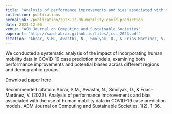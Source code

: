 ```yaml
---
title: "Analysis of performance improvements and bias associated with the use of human mobility data in covid-19 case prediction models"
collection: publications
permalink: /publication/2023-12-06-mobility-covid-prediction
date: 2023-12-06
venue: "ACM Journal on Computing and Sustainable Societies"
paperurl: "http://saad-abrar.github.io/files/jcss_2023.pdf"
citation: "Abrar, S.M., Awasthi, N., Smolyak, D., & Frias-Martinez, V. (2023). Analysis of performance improvements and bias associated with the use of human mobility data in COVID-19 case prediction models. ACM Journal on Computing and Sustainable Societies, 1(2), 1-36."
---
```


We conducted a systematic analysis of the impact of incorporating human mobility data in COVID-19 case prediction models, examining both performance improvements and potential biases across different regions and demographic groups.

[Download paper here](http://saad-abrar.github.io/files/jcss_2023.pdf)

Recommended citation: Abrar, S.M., Awasthi, N., Smolyak, D., & Frias-Martinez, V. (2023). Analysis of performance improvements and bias associated with the use of human mobility data in COVID-19 case prediction models. ACM Journal on Computing and Sustainable Societies, 1(2), 1-36.
